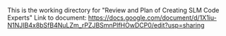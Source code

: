 This is the working directory for "Review and Plan of Creating SLM Code Experts"
Link to document: https://docs.google.com/document/d/1X1iu-N1NJIB4x8bSfB4NuLZm_rPZJBSmnPlfHOwDCP0/edit?usp=sharing

